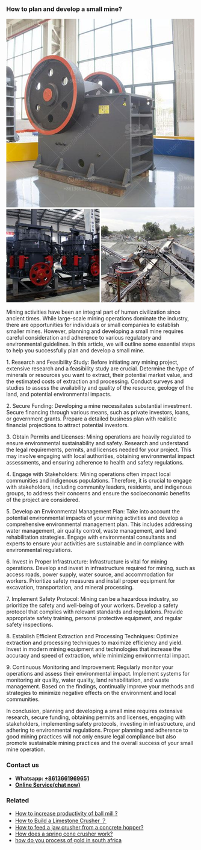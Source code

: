 <h3>How to plan and develop a small mine?</h3><img src='1701745370.jpg' alt=''><p>Mining activities have been an integral part of human civilization since ancient times. While large-scale mining operations dominate the industry, there are opportunities for individuals or small companies to establish smaller mines. However, planning and developing a small mine requires careful consideration and adherence to various regulatory and environmental guidelines. In this article, we will outline some essential steps to help you successfully plan and develop a small mine.</p><p>1. Research and Feasibility Study: Before initiating any mining project, extensive research and a feasibility study are crucial. Determine the type of minerals or resources you want to extract, their potential market value, and the estimated costs of extraction and processing. Conduct surveys and studies to assess the availability and quality of the resource, geology of the land, and potential environmental impacts.</p><p>2. Secure Funding: Developing a mine necessitates substantial investment. Secure financing through various means, such as private investors, loans, or government grants. Prepare a detailed business plan with realistic financial projections to attract potential investors.</p><p>3. Obtain Permits and Licenses: Mining operations are heavily regulated to ensure environmental sustainability and safety. Research and understand the legal requirements, permits, and licenses needed for your project. This may involve engaging with local authorities, obtaining environmental impact assessments, and ensuring adherence to health and safety regulations.</p><p>4. Engage with Stakeholders: Mining operations often impact local communities and indigenous populations. Therefore, it is crucial to engage with stakeholders, including community leaders, residents, and indigenous groups, to address their concerns and ensure the socioeconomic benefits of the project are considered.</p><p>5. Develop an Environmental Management Plan: Take into account the potential environmental impacts of your mining activities and develop a comprehensive environmental management plan. This includes addressing water management, air quality control, waste management, and land rehabilitation strategies. Engage with environmental consultants and experts to ensure your activities are sustainable and in compliance with environmental regulations.</p><p>6. Invest in Proper Infrastructure: Infrastructure is vital for mining operations. Develop and invest in infrastructure required for mining, such as access roads, power supply, water source, and accommodation for workers. Prioritize safety measures and install proper equipment for excavation, transportation, and mineral processing.</p><p>7. Implement Safety Protocol: Mining can be a hazardous industry, so prioritize the safety and well-being of your workers. Develop a safety protocol that complies with relevant standards and regulations. Provide appropriate safety training, personal protective equipment, and regular safety inspections.</p><p>8. Establish Efficient Extraction and Processing Techniques: Optimize extraction and processing techniques to maximize efficiency and yield. Invest in modern mining equipment and technologies that increase the accuracy and speed of extraction, while minimizing environmental impact.</p><p>9. Continuous Monitoring and Improvement: Regularly monitor your operations and assess their environmental impact. Implement systems for monitoring air quality, water quality, land rehabilitation, and waste management. Based on the findings, continually improve your methods and strategies to minimize negative effects on the environment and local communities.</p><p>In conclusion, planning and developing a small mine requires extensive research, secure funding, obtaining permits and licenses, engaging with stakeholders, implementing safety protocols, investing in infrastructure, and adhering to environmental regulations. Proper planning and adherence to good mining practices will not only ensure legal compliance but also promote sustainable mining practices and the overall success of your small mine operation.</p><h3>Contact us</h3><ul><li><strong>Whatsapp:&nbsp;<a href="https://wa.me/8613661969651">+8613661969651</a></strong></li><li><a href="https://swt.shibang-china.com/?git&amp;zhl&amp;How to plan and develop a small mine"><strong>Online Service(chat now)</strong></a></li></ul><h3>Related</h3><ul><li><a href='How to increase productivity of ball mill .md'>How to increase productivity of ball mill ?</a></li><li><a href='How to Build a Limestone Crusher ？.md'>How to Build a Limestone Crusher ？</a></li><li><a href='How to feed a jaw crusher from a concrete hopper.md'>How to feed a jaw crusher from a concrete hopper?</a></li><li><a href='How does a spring cone crusher work.md'>How does a spring cone crusher work?</a></li><li><a href='how do you process of gold in south africa.md'>how do you process of gold in south africa</a></li></ul>